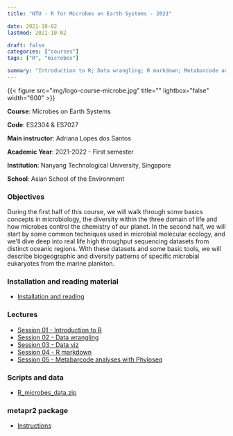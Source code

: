 ```yaml
---
title: "NTU - R for Microbes on Earth Systems - 2021"

date: 2021-10-02
lastmod: 2021-10-02

draft: false
categories: ["courses"]
tags: ["R", "microbes"]

summary: "Introduction to R; Data wrangling; R markdown; Metabarcode analyses"
---
```


{{< figure src="img/logo-course-microbe.jpg" title="" lightbox="false" width="600" >}}

__Course__: Microbes on Earth Systems

__Code__: ES2304 & ES7027

__Main instructor__: Adriana Lopes dos Santos

__Academic Year__: 2021-2022 - First semester

__Institution__: Nanyang Technological University, Singapore

__School__: Asian School of the Environment

### Objectives
During the first half of this course, we will walk through some basics concepts in microbiology, the diversity within the three domain of life and how microbes control the chemistry of our planet.  In the second half, we will start by some common techniques used in microbial molecular ecology, and we'll dive deep into real life high throughput sequencing datasets from distinct oceanic regions. With these datasets and some basic tools, we will describe biogeographic and diversity patterns of specific microbial eukaryotes from the marine plankton. 

### Installation and reading material
* [Installation and reading](https://daniel-vaulot.fr/html/course-microbes-2021/R-session-00-syllabus.html)

### Lectures
* [Session 01 - Introduction to R](https://daniel-vaulot.fr/html/course-microbes-2021/R-session-01-intro.html)
* [Session 02 - Data wrangling](https://daniel-vaulot.fr/html/course-microbes-2021/R-session-02-data_wrangling.html)
* [Session 03 - Data viz](https://daniel-vaulot.fr/html/course-microbes-2021/R-session-03-data_visualization.html)
* [Session 04 - R markdown](https://daniel-vaulot.fr/html/course-microbes-2021/R-session-04-markdown.html)
* [Session 05 - Metabarcode analyses with Phyloseq](https://daniel-vaulot.fr/html/course-microbes-2021/R-session-05-phyloseq.html) 

### Scripts and data

* [R_microbes_data.zip](https://daniel-vaulot.fr/html/course-microbes-2021/R_microbes_data.zip)

### metapr2 package

* [Instructions](https://daniel-vaulot.fr/html/course-microbes-2021/README.html)


